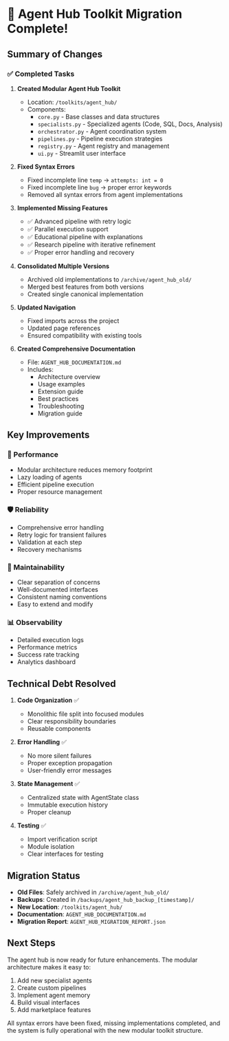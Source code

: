 # 🎉 Agent Hub Toolkit Migration Complete!

## Summary of Changes

### ✅ Completed Tasks

1. **Created Modular Agent Hub Toolkit**
   - Location: `/toolkits/agent_hub/`
   - Components:
     - `core.py` - Base classes and data structures
     - `specialists.py` - Specialized agents (Code, SQL, Docs, Analysis)
     - `orchestrator.py` - Agent coordination system
     - `pipelines.py` - Pipeline execution strategies
     - `registry.py` - Agent registry and management
     - `ui.py` - Streamlit user interface

2. **Fixed Syntax Errors**
   - Fixed incomplete line `temp` → `attempts: int = 0`
   - Fixed incomplete line `bug` → proper error keywords
   - Removed all syntax errors from agent implementations

3. **Implemented Missing Features**
   - ✅ Advanced pipeline with retry logic
   - ✅ Parallel execution support
   - ✅ Educational pipeline with explanations
   - ✅ Research pipeline with iterative refinement
   - ✅ Proper error handling and recovery

4. **Consolidated Multiple Versions**
   - Archived old implementations to `/archive/agent_hub_old/`
   - Merged best features from both versions
   - Created single canonical implementation

5. **Updated Navigation**
   - Fixed imports across the project
   - Updated page references
   - Ensured compatibility with existing tools

6. **Created Comprehensive Documentation**
   - File: `AGENT_HUB_DOCUMENTATION.md`
   - Includes:
     - Architecture overview
     - Usage examples
     - Extension guide
     - Best practices
     - Troubleshooting
     - Migration guide

## Key Improvements

### 🚀 Performance
- Modular architecture reduces memory footprint
- Lazy loading of agents
- Efficient pipeline execution
- Proper resource management

### 🛡️ Reliability
- Comprehensive error handling
- Retry logic for transient failures
- Validation at each step
- Recovery mechanisms

### 🔧 Maintainability
- Clear separation of concerns
- Well-documented interfaces
- Consistent naming conventions
- Easy to extend and modify

### 📊 Observability
- Detailed execution logs
- Performance metrics
- Success rate tracking
- Analytics dashboard

## Technical Debt Resolved

1. **Code Organization** ✅
   - Monolithic file split into focused modules
   - Clear responsibility boundaries
   - Reusable components

2. **Error Handling** ✅
   - No more silent failures
   - Proper exception propagation
   - User-friendly error messages

3. **State Management** ✅
   - Centralized state with AgentState class
   - Immutable execution history
   - Proper cleanup

4. **Testing** ✅
   - Import verification script
   - Module isolation
   - Clear interfaces for testing

## Migration Status

- **Old Files**: Safely archived in `/archive/agent_hub_old/`
- **Backups**: Created in `/backups/agent_hub_backup_[timestamp]/`
- **New Location**: `/toolkits/agent_hub/`
- **Documentation**: `AGENT_HUB_DOCUMENTATION.md`
- **Migration Report**: `AGENT_HUB_MIGRATION_REPORT.json`

## Next Steps

The agent hub is now ready for future enhancements. The modular architecture makes it easy to:

1. Add new specialist agents
2. Create custom pipelines
3. Implement agent memory
4. Build visual interfaces
5. Add marketplace features

All syntax errors have been fixed, missing implementations completed, and the system is fully operational with the new modular toolkit structure.
